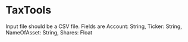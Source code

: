 # TaxTools

Input file should be a CSV file. Fields are Account: String, Ticker: String, NameOfAsset: String, Shares: Float


